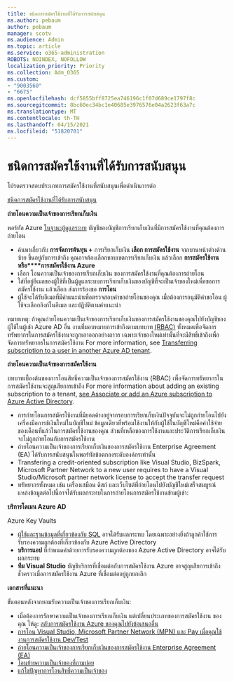 ```yaml
---
title: ชนิดการสมัครใช้งานที่ได้รับการสนับสนุน
ms.author: pebaum
author: pebaum
manager: scotv
ms.audience: Admin
ms.topic: article
ms.service: o365-administration
ROBOTS: NOINDEX, NOFOLLOW
localization_priority: Priority
ms.collection: Adm_O365
ms.custom:
- "9003560"
- "6675"
ms.openlocfilehash: dcf5855bff8725ea746196c1f07d689ce1797f8c
ms.sourcegitcommit: 8bc60ec34bc1e40685e3976576e04a2623f63a7c
ms.translationtype: MT
ms.contentlocale: th-TH
ms.lasthandoff: 04/15/2021
ms.locfileid: "51820701"
---
```

# <a name="supported-subscription-types"></a>ชนิดการสมัครใช้งานที่ได้รับการสนับสนุน

โปรดตรวจสอบประเภทการสมัครใช้งานที่สนับสนุนเพื่อดําเนินการต่อ

[ชนิดการสมัครใช้งานที่ได้รับการสนับสนุน](https://docs.microsoft.com/azure/billing/billing-subscription-transfer?WT.mc_id=Portal-Microsoft_Azure_Support#supported-subscription-types)

**ถ่ายโอนความเป็นเจ้าของการเรียกเก็บเงิน**

พอร์ทัล Azure [ในฐานะผู้ดูแลระบบ](https://ms.portal.azure.com/) บัญชีของบัญชีการเรียกเก็บเงินที่มีการสมัครใช้งานที่คุณต้องการถ่ายโอน

- ค้นหาเกี่ยวกับ **การจัดการต้นทุน +** การเรียกเก็บเงิน **เลือก การสมัครใช้งาน** จากบานหน้าต่างด้านซ้าย ขึ้นอยู่กับการเข้าถึง คุณอาจต้องเลือกขอบเขตการเรียกเก็บเงิน แล้วเลือก **การสมัครใช้งาน หรือ****การสมัครใช้งาน Azure**
- เลือก โอนความเป็นเจ้าของการเรียกเก็บเงิน ของการสมัครใช้งานที่คุณต้องการถ่ายโอน
- ใส่ที่อยู่อีเมลของผู้ใช้ที่เป็นผู้ดูแลระบบการเรียกเก็บเงินของบัญชีที่จะเป็นเจ้าของใหม่เพื่อขอการสมัครใช้งาน แล้วเลือก ส่งการร้องขอ **การโอน**
- ผู้ใช้จะได้รับอีเมลที่มีคําแนะนําเพื่อตรวจสอบคําขอถ่ายโอนของคุณ เมื่อต้องการอนุมัติคําขอโอน ผู้ใช้จะเลือกลิงก์ในอีเมล และปฏิบัติตามคําแนะนํา

หมายเหตุ: ถ้าคุณถ่ายโอนความเป็นเจ้าของการเรียกเก็บเงินของการสมัครใช้งานของคุณไปยังบัญชีของผู้ใช้ในผู้เช่า Azure AD อื่น งานที่มอบหมายการเข้าถึงตามบทบาท [(RBAC)](https://docs.microsoft.com/azure/role-based-access-control/overview?WT.mc_id=Portal-Microsoft_Azure_Support) ทั้งหมดเพื่อจัดการทรัพยากรในการสมัครใช้งานจะถูกเอาออกอย่างถาวร เฉพาะเจ้าของใหม่เท่านั้นที่จะมีสิทธิ์เข้าถึงเพื่อจัดการทรัพยากรในการสมัครใช้งาน For more information, see [Transferring subscription to a user in another Azure AD tenant](https://docs.microsoft.com/azure/active-directory/managed-identities-azure-resources/known-issues?WT.mc_id=Portal-Microsoft_Azure_Support).

**ถ่ายโอนความเป็นเจ้าของการสมัครใช้งาน**

บทบาทเบื้องต้นของการโอนสิทธิ์ความเป็นเจ้าของการสมัครใช้งาน (RBAC) เพื่อจัดการทรัพยากรในการสมัครใช้งานจะสูญเสียการเข้าถึง For more information about adding an existing subscription to a tenant, [see Associate or add an Azure subscription to Azure Active Directory](https://docs.microsoft.com/azure/active-directory/fundamentals/active-directory-how-subscriptions-associated-directory?WT.mc_id=Portal-Microsoft_Azure_Support).

- การถ่ายโอนการสมัครใช้งานที่มียอดค้างอยู่จากรอบการเรียกเก็บเงินปัจจุบันจะไม่ถูกถ่ายโอนไปยังเครื่องมือการช้เงินใหม่ในบัญชีใหม่ ข้อมูลเดียวที่พร้อมใช้งานให้กับผู้ใช้ในบัญชีใหม่คือค่าใช้จ่ายของเดือนที่แล้วในการสมัครใช้งานของคุณ ส่วนที่เหลือของการใช้งานและประวัติการเรียกเก็บเงินจะไม่ถูกถ่ายโอนกับการสมัครใช้งาน
- ถ่ายโอนความเป็นเจ้าของการเรียกเก็บเงินของการสมัครใช้งาน Enterprise Agreement (EA) ได้รับการสนับสนุนในพอร์ทัลข้อตกลงระดับองค์กรเท่านั้น
- Transfering a credit-oriented subscription like Visual Studio, BizSpark, Microsoft Partner Network to a new user requires to have a Visual Studio/Microsoft partner network license to accept the transfer request
- ทรัพยากรทั้งหมด เช่น เครื่องเสมือน ดิสก์ และเว็บไซต์ที่ถ่ายโอนไปยังบัญชีใหม่เสร็จสมบูรณ์ แหล่งข้อมูลต่อไปนี้อาจได้รับผลกระทบในการถ่ายโอนการสมัครใช้งานข้ามผู้เช่า:

**บริการโดเมน Azure AD**

Azure Key Vaults

- [ผู้ใช้และฐานข้อมูลที่เกี่ยวข้องกับ SQL](https://docs.microsoft.com/azure/sql-database/sql-database-aad-authentication-configure?WT.mc_id=Portal-Microsoft_Azure_Support) อาจได้รับผลกระทบ โดยเฉพาะอย่างยิ่งถ้าลูกค้าใช้การรับรองความถูกต้องที่เกี่ยวข้องกับ Azure Active Directory
- **บริการแอป** ที่กําหนดค่าด้วยการรับรองความถูกต้องของ Azure Active Directory อาจได้รับผลกระทบ
- **ทีม Visual Studio** บัญชีบริการที่เชื่อมต่อกับการสมัครใช้งาน Azure อาจสูญเสียการเข้าถึงชั่วคราวเมื่อการสมัครใช้งาน Azure ที่เชื่อมต่ออยู่ถูกยกเลิก

**เอกสารที่แนะนา**

ขั้นตอนหลังจากยอมรับความเป็นเจ้าของการเรียกเก็บเงิน:

- เมื่อต้องการรักษาความเป็นเจ้าของการเรียกเก็บเงิน แต่เปลี่ยนประเภทของการสมัครใช้งาน ของคุณ ให้ดู: [สลับการสมัครใช้งาน Azure ของคุณไปยังข้อเสนออื่น](https://docs.microsoft.com/azure/billing/billing-how-to-switch-azure-offer?WT.mc_id=Portal-Microsoft_Azure_Support)
- [การโอน Visual Studio, Microsoft Partner Network (MPN) และ Pay เมื่อคุณใช้งานการสมัครใช้งาน Dev/Test](https://docs.microsoft.com/azure/billing/billing-subscription-transfer?WT.mc_id=Portal-Microsoft_Azure_Support#transferring-visual-studio-microsoft-partner-network-mpn-and-pay-as-you-go-devtest-subscriptions)
- [ถ่ายโอนความเป็นเจ้าของการเรียกเก็บเงินของการสมัครใช้งาน Enterprise Agreement (EA)](https://docs.microsoft.com/azure/billing/billing-subscription-transfer?WT.mc_id=Portal-Microsoft_Azure_Support#transfer-billing-ownership-of-enterprise-agreement-ea-subscriptions)
- [โอนย้ายความเป็นเจ้าของที่ถามบ่อย](https://docs.microsoft.com/azure/billing/billing-subscription-transfer?WT.mc_id=Portal-Microsoft_Azure_Support#frequently-asked-questions-faq-for-senders)
- [แก้ไขปัญหาการโอนสิทธิ์ความเป็นเจ้าของ](https://docs.microsoft.com/azure/billing/billing-subscription-transfer?WT.mc_id=Portal-Microsoft_Azure_Support#troubleshooting)
